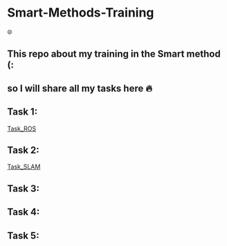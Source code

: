 # Smart-Methods-Training

:globe_with_meridians:

## This repo about my training in the Smart method (:
## so I will share all my tasks here   :fire:  

Task 1:
-------------------------
[Task_ROS](https://github.com/ghada233/Smart-Methods-Training/tree/main/Task1_ROS)


Task 2:
-------------------------
[Task_SLAM](https://github.com/ghada233/Smart-Methods-Training/tree/main/Task2_SLAM)

Task 3:
-------------------------

Task 4:
-------------------------

Task 5:
-------------------------
